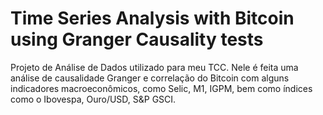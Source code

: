 # Time Series Analysis with Bitcoin using Granger Causality tests
 
 Projeto de Análise de Dados utilizado para meu TCC. Nele é feita uma análise de causalidade Granger e correlação do Bitcoin com alguns indicadores macroeconômicos, como Selic, M1, IGPM, bem como índices como o Ibovespa, Ouro/USD, S&P GSCI.

